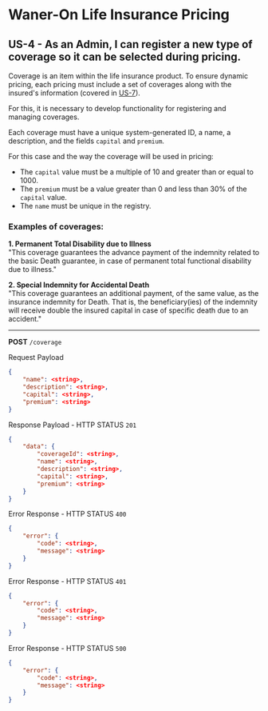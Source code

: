 # Waner-On Life Insurance Pricing

## US-4 - As an Admin, I can register a new type of coverage so it can be selected during pricing.

Coverage is an item within the life insurance product. To ensure dynamic pricing, each pricing must include a set of coverages along with the insured's information (covered in [US-7](../pricing-api-user/us-7-dynamic-pricing.md)).

For this, it is necessary to develop functionality for registering and managing coverages.

Each coverage must have a unique system-generated ID, a name, a description, and the fields `capital` and `premium`.

For this case and the way the coverage will be used in pricing:
- The `capital` value must be a multiple of 10 and greater than or equal to 1000.
- The `premium` must be a value greater than 0 and less than 30% of the `capital` value.
- The `name` must be unique in the registry.

### Examples of coverages:

**1. Permanent Total Disability due to Illness**  
"This coverage guarantees the advance payment of the indemnity related to the basic Death guarantee, in case of permanent total functional disability due to illness."

**2. Special Indemnity for Accidental Death**  
"This coverage guarantees an additional payment, of the same value, as the insurance indemnity for Death. That is, the beneficiary(ies) of the indemnity will receive double the insured capital in case of specific death due to an accident."

---

**POST** `/coverage`

Request Payload
```json
{
    "name": <string>,
    "description": <string>,
    "capital": <string>,
    "premium": <string>
}
```

Response Payload - HTTP STATUS `201`
```json
{
    "data": {
        "coverageId": <string>,
        "name": <string>,
        "description": <string>,
        "capital": <string>,
        "premium": <string>
    }
}
```

Error Response - HTTP STATUS `400`
```json
{
    "error": {
        "code": <string>,
        "message": <string>
    }
}
```

Error Response - HTTP STATUS `401`
```json
{
    "error": {
        "code": <string>,
        "message": <string>
    }
}
```

Error Response - HTTP STATUS `500`
```json
{
    "error": {
        "code": <string>,
        "message": <string>
    }
}
```

